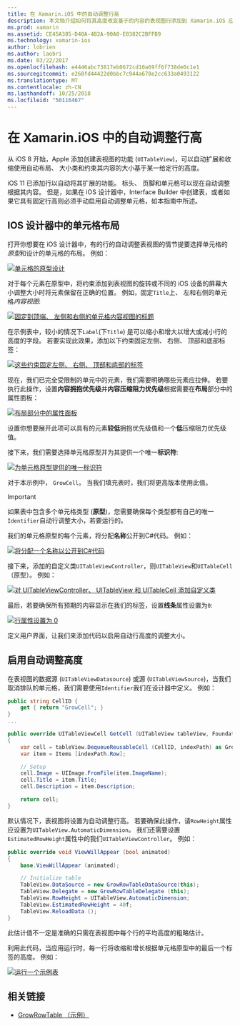 ```yaml
---
title: 在 Xamarin.iOS 中的自动调整行高
description: 本文档介绍如何将其高度改变基于的内容的表视图行添加到 Xamarin.iOS 应用程序。 它讨论了 iOS 设计器中的单元格布局和启用自动调整大小的高度。
ms.prod: xamarin
ms.assetid: CE45A385-D40A-482A-90A0-E8382C2BFFB9
ms.technology: xamarin-ios
author: lobrien
ms.author: laobri
ms.date: 03/22/2017
ms.openlocfilehash: e4446abc73817eb0672cd10a69ff6f738de0c1e1
ms.sourcegitcommit: e268fd44422d0bbc7c944a678e2cc633a0493122
ms.translationtype: MT
ms.contentlocale: zh-CN
ms.lasthandoff: 10/25/2018
ms.locfileid: "50116467"
---
```

# <a name="auto-sizing-row-height-in-xamarinios"></a>在 Xamarin.iOS 中的自动调整行高

从 iOS 8 开始，Apple 添加创建表视图的功能 (`UITableView`)，可以自动扩展和收缩使用自动布局、 大小类和约束其内容的大小基于某一给定行的高度。

iOS 11 已添加行以自动将其扩展的功能。 标头、 页脚和单元格可以现在自动调整根据其内容。 但是，如果在 iOS 设计器中，Interface Builder 中创建表，或者如果它具有固定行高则必须手动启用自动调整单元格，如本指南中所述。

## <a name="cell-layout-in-the-ios-designer"></a>IOS 设计器中的单元格布局

打开你想要在 iOS 设计器中，有的行的自动调整表视图的情节提要选择单元格的*原型*和设计的单元格的布局。 例如：

[![](autosizing-row-height-images/table01.png "单元格的原型设计")](autosizing-row-height-images/table01.png#lightbox)

对于每个元素在原型中，将约束添加到表视图的旋转或不同的 iOS 设备的屏幕大小调整大小时将元素保留在正确的位置。 例如，固定`Title`上、 左和右侧的单元格*内容视图*:

[![](autosizing-row-height-images/table02.png "固定到顶端、 左侧和右侧的单元格内容视图的标题")](autosizing-row-height-images/table02.png#lightbox)

在示例表中，较小的情况下`Label`(下`Title`) 是可以缩小和增大以增大或减小行的高度的字段。 若要实现此效果，添加以下约束固定左侧、 右侧、 顶部和底部标签：

[![](autosizing-row-height-images/table03.png "这些约束固定左侧、 右侧、 顶部和底部的标签")](autosizing-row-height-images/table03.png#lightbox)

现在，我们已完全受限制的单元中的元素，我们需要明确哪些元素应拉伸。 若要执行此操作，设置**内容拥抱优先级**并**内容压缩阻力优先级**根据需要在**布局**部分中的属性面板：

[![](autosizing-row-height-images/table03a.png "布局部分中的属性面板")](autosizing-row-height-images/table03a.png#lightbox)

设置你想要展开此项可以具有的元素**较低**拥抱优先级值和一个**低**压缩阻力优先级值。

接下来，我们需要选择单元格原型并为其提供一个唯一**标识符**:

[![](autosizing-row-height-images/table04.png "为单元格原型提供的唯一标识符")](autosizing-row-height-images/table04.png#lightbox)

对于本示例中， `GrowCell`。 当我们填充表时，我们将更高版本使用此值。

> [!IMPORTANT]
> 如果表中包含多个单元格类型 (**原型**)，您需要确保每个类型都有自己的唯一`Identifier`自动行调整大小，若要运行的。

我们的单元格原型的每个元素，将分配**名称**公开到C#代码。 例如：

[![](autosizing-row-height-images/table05.png "将分配一个名称以公开到C#代码")](autosizing-row-height-images/table05.png#lightbox)

接下来，添加的自定义类`UITableViewController`，则`UITableView`和`UITableCell`（原型）。 例如： 

[![](autosizing-row-height-images/table06.png "对 UITableViewController、 UITableView 和 UITableCell 添加自定义类")](autosizing-row-height-images/table06.png#lightbox)

最后，若要确保所有预期的内容显示在我们的标签，设置**线条**属性设置为`0`:

[![](autosizing-row-height-images/table06.png "行属性设置为 0")](autosizing-row-height-images/table06a.png#lightbox)

定义用户界面，让我们来添加代码以启用自动行高度的调整大小。

## <a name="enabling-auto-resizing-height"></a>启用自动调整高度

在表视图的数据源 (`UITableViewDatasource`) 或源 (`UITableViewSource`)，当我们取消排队的单元格，我们需要使用`Identifier`我们在设计器中定义。 例如：

```csharp
public string CellID {
    get { return "GrowCell"; }
}
...

public override UITableViewCell GetCell (UITableView tableView, Foundation.NSIndexPath indexPath)
{
    var cell = tableView.DequeueReusableCell (CellID, indexPath) as GrowRowTableCell;
    var item = Items [indexPath.Row];

    // Setup
    cell.Image = UIImage.FromFile(item.ImageName);
    cell.Title = item.Title;
    cell.Description = item.Description;

    return cell;
}
```

默认情况下，表视图将设置为自动调整行高。 若要确保此操作，请`RowHeight`属性应设置为`UITableView.AutomaticDimension`。 我们还需要设置`EstimatedRowHeight`属性中的我们`UITableViewController`。 例如：

```csharp
public override void ViewWillAppear (bool animated)
{
    base.ViewWillAppear (animated);

    // Initialize table
    TableView.DataSource = new GrowRowTableDataSource(this);
    TableView.Delegate = new GrowRowTableDelegate (this);
    TableView.RowHeight = UITableView.AutomaticDimension;
    TableView.EstimatedRowHeight = 40f;
    TableView.ReloadData ();
}
```

此估计值不一定是准确的只需在表视图中每个行的平均高度的粗略估计。

利用此代码，当应用运行时，每一行将收缩和增长根据单元格原型中的最后一个标签的高度。 例如：

[![](autosizing-row-height-images/table07.png "运行一个示例表")](autosizing-row-height-images/table07.png#lightbox)


## <a name="related-links"></a>相关链接

- [GrowRowTable （示例）](https://developer.xamarin.com/samples/monotouch/GrowRowTable/)
